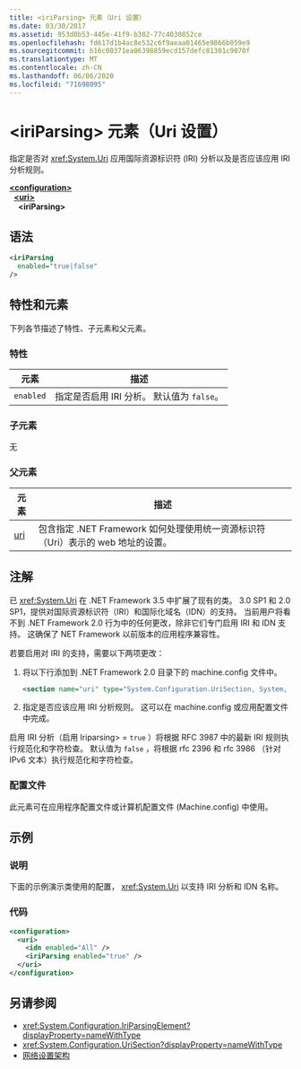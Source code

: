 ```yaml
---
title: <iriParsing> 元素（Uri 设置）
ms.date: 03/30/2017
ms.assetid: 953d0b53-445e-41f9-b302-77c4030852ce
ms.openlocfilehash: fd617d1b4ac8e532c6f9aeaa01465e9866b059e9
ms.sourcegitcommit: b16c00371ea06398859ecd157defc81301c9070f
ms.translationtype: MT
ms.contentlocale: zh-CN
ms.lasthandoff: 06/06/2020
ms.locfileid: "71698095"
---
```

# <a name="iriparsing-element-uri-settings"></a>\<iriParsing> 元素（Uri 设置）
指定是否对 <xref:System.Uri> 应用国际资源标识符 (IRI) 分析以及是否应该应用 IRI 分析规则。  
  
[**\<configuration>**](../configuration-element.md)  
&nbsp;&nbsp;[**\<uri>**](uri-element-uri-settings.md)  
&nbsp;&nbsp;&nbsp;&nbsp;**\<iriParsing>**  
  
## <a name="syntax"></a>语法  
  
```xml  
<iriParsing  
  enabled="true|false"  
/>  
```  
  
## <a name="attributes-and-elements"></a>特性和元素  
 下列各节描述了特性、子元素和父元素。  
  
### <a name="attributes"></a>特性  
  
|**元素**|**描述**|  
|-----------------|---------------------|  
|`enabled`|指定是否启用 IRI 分析。 默认值为 `false`。|  
  
### <a name="child-elements"></a>子元素  
 无  
  
### <a name="parent-elements"></a>父元素  
  
|**元素**|**描述**|  
|-----------------|---------------------|  
|[uri](uri-element-uri-settings.md)|包含指定 .NET Framework 如何处理使用统一资源标识符（Uri）表示的 web 地址的设置。|  
  
## <a name="remarks"></a>注解  
 已 <xref:System.Uri> 在 .NET Framework 3.5 中扩展了现有的类。 3.0 SP1 和 2.0 SP1，提供对国际资源标识符（IRI）和国际化域名（IDN）的支持。 当前用户将看不到 .NET Framework 2.0 行为中的任何更改，除非它们专门启用 IRI 和 IDN 支持。 这确保了 NET Framework 以前版本的应用程序兼容性。  
  
 若要启用对 IRI 的支持，需要以下两项更改：  
  
1. 将以下行添加到 .NET Framework 2.0 目录下的 machine.config 文件中。  
  
    ```xml  
    <section name="uri" type="System.Configuration.UriSection, System, Version=2.0.0.0, Culture=neutral, PublicKeyToken=b77a5c561934e089" />  
    ```  
  
2. 指定是否应该应用 IRI 分析规则。 这可以在 machine.config 或应用配置文件中完成。  
  
 启用 IRI 分析（启用 Iriparsing> = `true` ）将根据 RFC 3987 中的最新 IRI 规则执行规范化和字符检查。 默认值为 `false` ，将根据 rfc 2396 和 rfc 3986 （针对 IPv6 文本）执行规范化和字符检查。  
  
### <a name="configuration-files"></a>配置文件  
 此元素可在应用程序配置文件或计算机配置文件 (Machine.config) 中使用。  
  
## <a name="example"></a>示例  
  
### <a name="description"></a>说明  
 下面的示例演示类使用的配置， <xref:System.Uri> 以支持 IRI 分析和 IDN 名称。  
  
### <a name="code"></a>代码  
  
```xml  
<configuration>  
  <uri>  
    <idn enabled="All" />  
    <iriParsing enabled="true" />  
  </uri>  
</configuration>  
```  
  
## <a name="see-also"></a>另请参阅

- <xref:System.Configuration.IriParsingElement?displayProperty=nameWithType>
- <xref:System.Configuration.UriSection?displayProperty=nameWithType>
- [网络设置架构](index.md)

